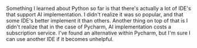 Something I learned about Python so far is that there's actually a lot of IDE's that support AI implementation. I didn't realize it was so popular, and that some IDE's better implement it than others. Another thing on top of that is I didn't realize that in the case of Pycharm, AI implementation costs a subscription service. I've found an alternative within Pycharm, but I'm sure I can use another IDE if it becomes unhelpful.
